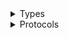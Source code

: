 <details>
<summary>Types</summary>

  - [EmrClient](/aws-sdk-swift/reference/0.x/AWSEMR/EmrClient)
  - [EmrClient.EmrClientConfiguration](/aws-sdk-swift/reference/0.x/AWSEMR/EmrClient.EmrClientConfiguration)
  - [EmrClientLogHandlerFactory](/aws-sdk-swift/reference/0.x/AWSEMR/EmrClientLogHandlerFactory)
  - [EmrClientTypes](/aws-sdk-swift/reference/0.x/AWSEMR/EmrClientTypes)

</details>

<details>
<summary>Protocols</summary>

  - [EmrClientProtocol](/aws-sdk-swift/reference/0.x/AWSEMR/EmrClientProtocol)

</details>
